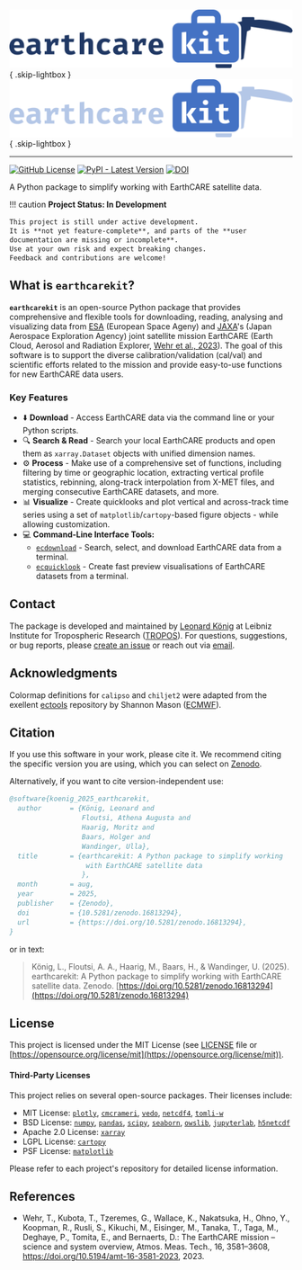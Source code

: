 # 

![Image title](./images/logos/earthcarekit-logo-blue.png#only-light){ .skip-lightbox }
![Image title](./images/logos/earthcarekit-logo-lightblue.png#only-dark){ .skip-lightbox }

---

[![GitHub License](https://img.shields.io/github/license/TROPOS-RSD/earthcarekit?label=license&color=green)](https://github.com/TROPOS-RSD/earthcarekit/blob/main/LICENSE)
[![PyPI - Latest Version](https://img.shields.io/pypi/v/earthcarekit?label=latest&color=blue)](https://pypi.org/project/earthcarekit/)
[![DOI](https://zenodo.org/badge/DOI/10.5281/zenodo.16813765.svg)](https://doi.org/10.5281/zenodo.16813765)

A Python package to simplify working with EarthCARE satellite data.

!!! caution
    **Project Status: In Development**

    This project is still under active development.
    It is **not yet feature-complete**, and parts of the **user documentation are missing or incomplete**.
    Use at your own risk and expect breaking changes.
    Feedback and contributions are welcome!

## What is `earthcarekit`?

**`earthcarekit`** is an open-source Python package that provides comprehensive and flexible tools for downloading, reading, analysing and visualizing data from [ESA](https://earth.esa.int/eogateway/missions/earthcare) (European Space Ageny) and [JAXA](https://www.eorc.jaxa.jp/EARTHCARE/index.html)'s (Japan Aerospace Exploration Agency) joint satellite mission EarthCARE (Earth Cloud, Aerosol and Radiation Explorer, [Wehr et al., 2023](https://doi.org/10.5194/amt-16-3581-2023)). The goal of this software is to support the diverse calibration/validation (cal/val) and scientific efforts related to the mission and provide easy-to-use functions for new EarthCARE data users.

### Key Features

- ⬇️ **Download** - Access EarthCARE data via the command line or your Python scripts.
- 🔍 **Search & Read** - Search your local EarthCARE products and open them as `xarray.Dataset` objects with unified dimension names.
- ⚙️ **Process** - Make use of a comprehensive set of functions, including filtering by time or geographic location, extracting vertical profile statistics, rebinning, along-track interpolation from X-MET files, and merging consecutive EarthCARE datasets, and more.
- 📊 **Visualize** - Create quicklooks and plot vertical and across-track time series using a set of `matplotlib`/`cartopy`-based figure objects - while allowing customization.
- 💻 **Command-Line Interface Tools:**
    - [`ecdownload`](./ecdownload.md) - Search, select, and download EarthCARE data from a terminal.
    - [`ecquicklook`](./ecquicklook.md) - Create fast preview visualisations of EarthCARE datasets from a terminal.

## Contact

The package is developed and maintained by [Leonard König](https://orcid.org/0009-0004-3095-3969) at Leibniz Institute for Tropospheric Research ([TROPOS](https://www.tropos.de/en/)).
For questions, suggestions, or bug reports, please [create an issue](https://github.com/TROPOS-RSD/earthcarekit/issues) or reach out via [email](mailto:koenig@tropos.de).

## Acknowledgments

Colormap definitions for `calipso` and `chiljet2` were adapted from the exellent [ectools](https://bitbucket.org/smason/workspace/projects/EC) repository by Shannon Mason ([ECMWF](https://www.ecmwf.int/)).

## Citation

If you use this software in your work, please cite it.
We recommend citing the specific version you are using, which you can select on [Zenodo](https://doi.org/10.5281/zenodo.16813294).

Alternatively, if you want to cite version-independent use:

```bibtex
@software{koenig_2025_earthcarekit,
  author       = {König, Leonard and
                  Floutsi, Athena Augusta and
                  Haarig, Moritz and
                  Baars, Holger and
                  Wandinger, Ulla},
  title        = {earthcarekit: A Python package to simplify working
                   with EarthCARE satellite data
                  },
  month        = aug,
  year         = 2025,
  publisher    = {Zenodo},
  doi          = {10.5281/zenodo.16813294},
  url          = {https://doi.org/10.5281/zenodo.16813294},
}
```

or in text:

> König, L., Floutsi, A. A., Haarig, M., Baars, H., & Wandinger, U. (2025). earthcarekit: A Python package to simplify working with EarthCARE satellite data. Zenodo. [https://doi.org/10.5281/zenodo.16813294](https://doi.org/10.5281/zenodo.16813294)

## License

This project is licensed under the MIT License (see [LICENSE](https://github.com/TROPOS-RSD/earthcarekit/blob/main/LICENSE) file or [https://opensource.org/license/mit](https://opensource.org/license/mit)).

#### Third-Party Licenses

This project relies on several open-source packages.
Their licenses include:

- MIT License: [`plotly`](https://dash.plotly.com/), [`cmcrameri`](https://github.com/callumrollo/cmcrameri), [`vedo`](https://vedo.embl.es/), [`netcdf4`](https://unidata.github.io/netcdf4-python/), [`tomli-w`](https://github.com/hukkin/tomli-w)
- BSD License: [`numpy`](https://numpy.org/), [`pandas`](https://pandas.pydata.org/), [`scipy`](https://scipy.org/), [`seaborn`](https://seaborn.pydata.org/), [`owslib`](https://github.com/geopython/OWSLib), [`jupyterlab`](https://jupyter.org/), [`h5netcdf`](https://h5netcdf.org/index.html)
- Apache 2.0 License: [`xarray`](https://xarray.dev/)
- LGPL License: [`cartopy`](https://scitools.org.uk/cartopy/docs/latest/)
- PSF License: [`matplotlib`](https://matplotlib.org/)

Please refer to each project's repository for detailed license information.

## References

- Wehr, T., Kubota, T., Tzeremes, G., Wallace, K., Nakatsuka, H., Ohno, Y., Koopman, R., Rusli, S., Kikuchi, M., Eisinger, M., Tanaka, T., Taga, M., Deghaye, P., Tomita, E., and Bernaerts, D.: The EarthCARE mission – science and system overview, Atmos. Meas. Tech., 16, 3581–3608, https://doi.org/10.5194/amt-16-3581-2023, 2023.